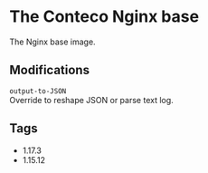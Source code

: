 # The Conteco Nginx base

The Nginx base image. 

## Modifications

`output-to-JSON`  
Override to reshape JSON or parse text log.

## Tags

* 1.17.3
* 1.15.12  
